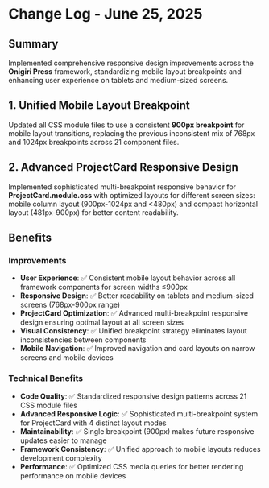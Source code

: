 <!-- 
FORMATTING REQUIREMENTS:
1. Maintain proper heading hierarchy:
   - Level 1 (#): Document title only (# Change Log - {{displayDate}})
   - Level 2 (##): Major sections and numbered changes
     * Top-level sections: ## Summary, ## Benefits, ## Next Steps
     * Numbered changes: ## 1. Feature/Fix Title, ## 2. Another Change, etc.
   - Level 3 (###): Subsections within major sections
     * Under Benefits: ### Improvements, ### Technical Benefits
     * Can be used for detailed breakdowns within numbered changes if needed
   - Level 4 (####): Minor details if needed for deeper analysis

2. Required structure:
   - ## Summary: Brief overview of the day's development work
   - Numbered changes: ## 1., ## 2., etc. with concise but comprehensive descriptions
   - ## Benefits: Organized into ### Improvements and ### Technical Benefits
   - ## Next Steps: Numbered list with Immediate, Short-term, and Long-term priorities

3. Content guidelines:
   - Use bold (**text**) for important terms, file names, and key concepts
   - Include checkmarks (✅) for completed items and measurable results
   - Keep descriptions concise but comprehensive for stakeholder communication
   - Focus on user-facing changes and business impact
   - Maintain consistency with corresponding developer log entries
-->

# Change Log - June 25, 2025

## Summary
Implemented comprehensive responsive design improvements across the **Onigiri Press** framework, standardizing mobile layout breakpoints and enhancing user experience on tablets and medium-sized screens.

<!-- Changes Made -->

## 1. Unified Mobile Layout Breakpoint
Updated all CSS module files to use a consistent **900px breakpoint** for mobile layout transitions, replacing the previous inconsistent mix of 768px and 1024px breakpoints across 21 component files.

## 2. Advanced ProjectCard Responsive Design
Implemented sophisticated multi-breakpoint responsive behavior for **ProjectCard.module.css** with optimized layouts for different screen sizes: mobile column layout (900px-1024px and <480px) and compact horizontal layout (481px-900px) for better content readability.

## Benefits

### Improvements
- **User Experience**: ✅ Consistent mobile layout behavior across all framework components for screen widths ≤900px
- **Responsive Design**: ✅ Better readability on tablets and medium-sized screens (768px-900px range)
- **ProjectCard Optimization**: ✅ Advanced multi-breakpoint responsive design ensuring optimal layout at all screen sizes
- **Visual Consistency**: ✅ Unified breakpoint strategy eliminates layout inconsistencies between components
- **Mobile Navigation**: ✅ Improved navigation and card layouts on narrow screens and mobile devices

### Technical Benefits
- **Code Quality**: ✅ Standardized responsive design patterns across 21 CSS module files
- **Advanced Responsive Logic**: ✅ Sophisticated multi-breakpoint system for ProjectCard with 4 distinct layout modes
- **Maintainability**: ✅ Single breakpoint (900px) makes future responsive updates easier to manage
- **Framework Consistency**: ✅ Unified approach to mobile layouts reduces development complexity
- **Performance**: ✅ Optimized CSS media queries for better rendering performance on mobile devices

